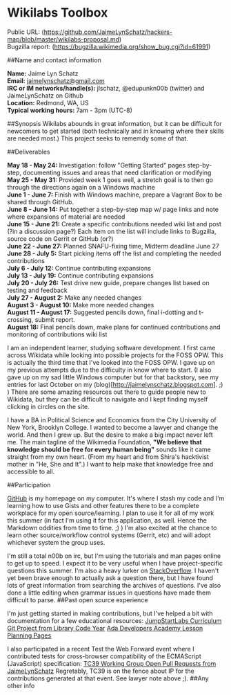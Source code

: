 # Wikilabs Toolbox

Public URL: (https://github.com/JaimeLynSchatz/hackers-map/blob/master/wikilabs-proposal.md)<br />
Bugzilla report: (https://bugzilla.wikimedia.org/show_bug.cgi?id=61991)<br />

##Name and contact information

**Name:** Jaime Lyn Schatz<br />
**Email:** jaimelynschatz@gmail.com<br />
**IRC or IM networks/handle(s):** jlschatz, @edupunkn00b (twitter) and JaimeLynSchatz on Github<br />
**Location:** Redmond, WA, US<br />
**Typical working hours:** 7am - 3pm (UTC-8)<br/>

##Synopsis
Wikilabs abounds in great information, but it can be difficult for newcomers to get started (both technically and in knowing where their skills are needed most.) This project seeks to rememdy some of that.

<!--
Short summary describing your project: what it means to accomplish, and how it will benefit MediaWiki or Wikimedia projects such as Wikipedia.
-->
##Deliverables

**May 18 - May 24:** Investigation: follow "Getting Started" pages step-by-step, documenting issues and areas that need clarification or modifying
<br />**May 25 - May 31:** Provided week 1 goes well, a stretch goal is to then go through the directions again on a Windows machine
<br />**June 1 - June 7:** Finish with Windows machine, prepare a Vagrant Box to be shared through GitHub.
<br />**June 8 - June 14:** Put together a step-by-step map w/ page links and note where expansions of material are needed
<br />**June 15 - June 21:** Create a specific contributions needed wiki list and post (?in a discussion page?) Each item on the list will include links to Bugzilla, source code on Gerrit or GitHub (or?)
<br />**June 22 - June 27:** Planned SNAFU-fixing time, Midterm deadline June 27
<br />**June 28 - July 5:** Start picking items off the list and completing the needed contributions
<br />**July 6 - July 12:** Continue contributing expansions
<br />**July 13 - July 19:** Continue contributing expansions
<br />**July 20 - July 26:** Test drive new guide, prepare changes list based on testing and feedback
<br />**July 27 - August 2:** Make any needed changes
<br />**August 3 - August 10:** Make more needed changes
<br />**August 11 - August 17:** Suggested pencils down, final i-dotting and t-crossing, submit report.
<br />**August 18:** Final pencils down, make plans for continued contributions and monitoring of contributions wiki list

<!--
Include a brief, clear work breakdown structure with milestones and deadlines. Make sure to label deliverables as optional or required. It’s OK to include thinking time (“investigation”) in your work schedule. Deliverables should include investigation, coding, deploying, testing and documentation.
-->
I am an independent learner, studying software development. I first came across Wikidata while looking into possible projects for the FOSS OPW. This is actually the third time that I've looked into the FOSS OPW. I gave up on my previous attempts due to the difficulty in know where to start. (I also gave up on my sad little Windows computer but for that backstory, see my entries for last October on my (blog)[http://jaimelynschatz.blogspot.com]. ;) ) There are some amazing resources out there to guide people new to Wikidata, but they can be difficult to navigate and I kept finding myself clicking in circles on the site.

I have a BA in Political Science and Economics from the City University of New York, Brooklyn College. I wanted to become a lawyer and change the world. And then I grew up. But the desire to make a big impact never left me. The main tagline of the Wikimedia Foundation, **"We believe that knowledge should be free for every human being"** sounds like it came straight from my own heart. (From my heart and from Shira's hacktivist mother in "He, She and It".) I want to help make that knowledge free and accessible to all.

##Participation
<!--
We don't just want to know what you plan to accomplish; we want to know ''how''.  Briefly describe your work style:  how you plan to communicate progress, where you plan to publish your source code while you're working, how and where you plan to ask for help.  (We will tend to favor applicants that demonstrate a clear vision for what it means to be an active participant in our development community.)
-->
[GitHub](https://github.com/JaimeLynSchatz) is my homepage on my computer. It's where I stash my code and I'm learning how to use Gists and other features there to be a complete workplace for my open source/learning. I plan to use it for all of my work this summer (in fact I'm using it for this application, as well. Hence the Markdown oddities from time to time. ;) ) I'm also excited at the chance to learn other source/workflow control systems (Gerrit, etc) and will adopt whichever system the group uses.

I'm still a total n00b on irc, but I'm using the tutorials and man pages online to get up to speed. I expect it to be very useful when I have project-specific questions this summer. I'm also a heavy lurker on [StackOverflow](http://stackoverflow.com/users/1172470/jaime). I haven't yet been brave enough to actually ask a question there, but I have found lots of great information from searching the archives of questions. I've also done a little editing when grammar issues in questions have made them difficult to parse.
##Past open source experience
<!--
Do you have any past experience working in open source projects (MediaWiki or otherwise)?  If so, tell us about it!  If you have already written a feature or bugfix in a Wikimedia technology such as MediaWiki, '''link to it here'''; we will give strong preference to candidates who have done so.
-->
I'm just getting started in making contributions, but I've helped a bit with documentation for a few educational resources:
[JumpStartLabs Curriculum](https://github.com/JumpstartLab/curriculum)
[Git Project from Library Code Year](https://github.com/LibraryCodeYearIG/Codeyear-IG-Github-Project)
[Ada Developers Academy Lesson Planning Pages](https://github.com/Ada-Developers-Academy/LessonPlanning)

I also participated in a recent Test the Web Forward event where I contributed tests for cross-browser compatibility of the ECMAScript (JavaScript) specification: [TC39 Working Group Open Pull Requests from JaimeLynSchatz](https://github.com/tc39/test262/issues/created_by/JaimeLynSchatz?state=open)
Regretably, TC39 is on the fence about IP for the contributions generated at that event. See lawyer note above ;).
##Any other info
<!--
Please add any other relevant information -- UI mockups, references to related projects, a link to your proof of concept code, whatever. There are no specific requirements, but we love to see people who love what they're doing. Show us you're excited about this project and have an interest in the background and are considering how best to make your idea work.
-->
